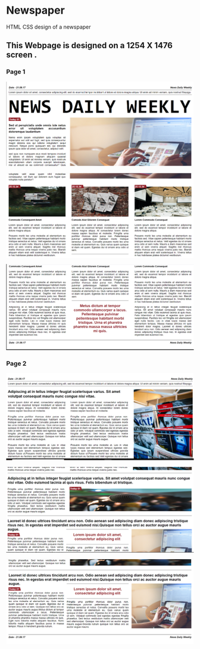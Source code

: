 # Newspaper
 HTML CSS design of a newspaper
## This Webpage is designed on a 1254 X 1476 screen .

### Page 1
<p align="center">
  <img src="Newspaper 1 result/newspaper1 (1) .PNG">
</p>
<p align="center">
  <img src="Newspaper 1 result/newspaper1 (2).PNG">
</p>
<p align="center">
  <img src="Newspaper 1 result/newspaper1 (3).PNG">
</p>

### Page 2
<p align="center">
  <img src="Newspaper 2 result/newspaper 2 (1)PNG.PNG">
</p>
<p align="center">
  <img src="Newspaper 2 result/newspaper 2 (2)PNG.PNG">
</p>
<p align="center">
  <img src="Newspaper 2 result/newspaper 2 (3).PNG">
</p>

